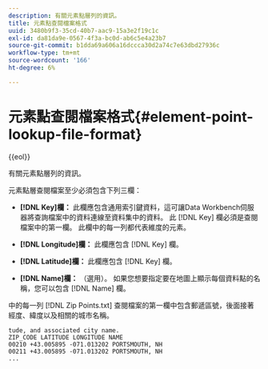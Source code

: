 ```yaml
---
description: 有關元素點層列的資訊。
title: 元素點查閱檔案格式
uuid: 3480b9f3-35cd-40b7-aac9-15a3e2f19c1c
exl-id: da81da9e-0567-4f3a-bc0d-ab6c5e4a23b7
source-git-commit: b1dda69a606a16dccca30d2a74c7e63dbd27936c
workflow-type: tm+mt
source-wordcount: '166'
ht-degree: 6%

---
```


# 元素點查閱檔案格式{#element-point-lookup-file-format}

{{eol}}

有關元素點層列的資訊。

元素點層查閱檔案至少必須包含下列三欄：

* **[!DNL Key]欄：** 此欄應包含通用索引鍵資料，這可讓Data Workbench伺服器將查詢檔案中的資料連線至資料集中的資料。 此 [!DNL Key] 欄必須是查閱檔案中的第一欄。 此欄中的每一列都代表維度的元素。

* **[!DNL Longitude]欄：** 此欄應包含 [!DNL Key] 欄。

* **[!DNL Latitude]欄：** 此欄應包含 [!DNL Key] 欄。

* **[!DNL Name]欄：** （選用）。 如果您想要指定要在地圖上顯示每個資料點的名稱，您可以包含 [!DNL Name] 欄。

中的每一列 [!DNL Zip Points.txt] 查閱檔案的第一欄中包含郵遞區號，後面接著經度、緯度以及相關的城市名稱。

```
tude, and associated city name.
ZIP_CODE LATITUDE LONGITUDE NAME
00210 +43.005895 -071.013202 PORTSMOUTH, NH
00211 +43.005895 -071.013202 PORTSMOUTH, NH
...
```
